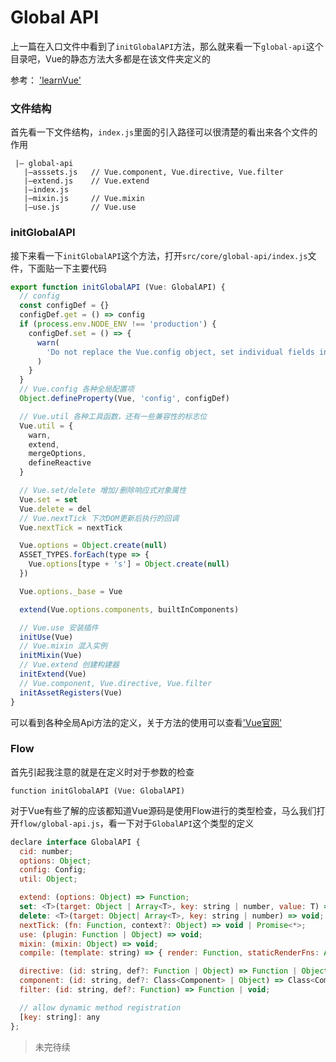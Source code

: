 # Global API
上一篇在入口文件中看到了`initGlobalAPI`方法，那么就来看一下`global-api`这个目录吧，Vue的静态方法大多都是在该文件夹定义的

参考： ['learnVue'](https://github.com/answershuto/learnVue)
### 文件结构
首先看一下文件结构，`index.js`里面的引入路径可以很清楚的看出来各个文件的作用
```
 |— global-api
   |—asssets.js   // Vue.component, Vue.directive, Vue.filter
   |—extend.js    // Vue.extend
   |—index.js
   |—mixin.js     // Vue.mixin
   |—use.js       // Vue.use
```
### initGlobalAPI
接下来看一下`initGlobalAPI`这个方法，打开`src/core/global-api/index.js`文件，下面贴一下主要代码
```javascript
export function initGlobalAPI (Vue: GlobalAPI) {
  // config
  const configDef = {}
  configDef.get = () => config
  if (process.env.NODE_ENV !== 'production') {
    configDef.set = () => {
      warn(
        'Do not replace the Vue.config object, set individual fields instead.'
      )
    }
  }
  // Vue.config 各种全局配置项
  Object.defineProperty(Vue, 'config', configDef)

  // Vue.util 各种工具函数，还有一些兼容性的标志位
  Vue.util = {
    warn,
    extend,
    mergeOptions,
    defineReactive
  }

  // Vue.set/delete 增加/删除响应式对象属性
  Vue.set = set
  Vue.delete = del
  // Vue.nextTick 下次DOM更新后执行的回调
  Vue.nextTick = nextTick

  Vue.options = Object.create(null)
  ASSET_TYPES.forEach(type => {
    Vue.options[type + 's'] = Object.create(null)
  })

  Vue.options._base = Vue

  extend(Vue.options.components, builtInComponents)

  // Vue.use 安装插件
  initUse(Vue)
  // Vue.mixin 混入实例
  initMixin(Vue)
  // Vue.extend 创建构建器
  initExtend(Vue)
  // Vue.component, Vue.directive, Vue.filter
  initAssetRegisters(Vue)
}
```
可以看到各种全局Api方法的定义，关于方法的使用可以查看['Vue官网'](https://cn.vuejs.org/v2/api/#Vue-extend)
### Flow
首先引起我注意的就是在定义时对于参数的检查
```
function initGlobalAPI (Vue: GlobalAPI)
```
对于Vue有些了解的应该都知道Vue源码是使用Flow进行的类型检查，马么我们打开`flow/global-api.js`，看一下对于`GlobalAPI`这个类型的定义
```javascript
declare interface GlobalAPI {
  cid: number;
  options: Object;
  config: Config;
  util: Object;

  extend: (options: Object) => Function;
  set: <T>(target: Object | Array<T>, key: string | number, value: T) => T;
  delete: <T>(target: Object| Array<T>, key: string | number) => void;
  nextTick: (fn: Function, context?: Object) => void | Promise<*>;
  use: (plugin: Function | Object) => void;
  mixin: (mixin: Object) => void;
  compile: (template: string) => { render: Function, staticRenderFns: Array<Function> };

  directive: (id: string, def?: Function | Object) => Function | Object | void;
  component: (id: string, def?: Class<Component> | Object) => Class<Component>;
  filter: (id: string, def?: Function) => Function | void;

  // allow dynamic method registration
  [key: string]: any
};

```
> 未完待续